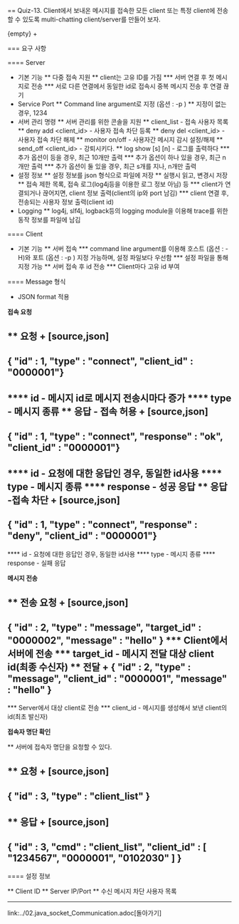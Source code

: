 == Quiz-13. Client에서 보내온 메시지를 접속한 모든 client 또는 특정 client에 전송할 수 있도록 multi-chatting client/server를 만들어 보자.

{empty} +

=== 요구 사항

==== Server

* 기본 기능
** 다중 접속 지원
** client는 고유 ID를 가짐
*** 서버 연결 후 첫 메시지로 전송
*** 서로 다른 연결에서 동일한 id로 접속시 중복 메시지 전송 후 연결 끊기
* Service Port
** Command line argument로 지정 (옵션 : -p <port>)
** 지정이 없는 경우, 1234
* 서버 관리 명령
** 서버 관리를 위한 콘솔을 지원
** client_list - 접속 사용자 목록
** deny add <client_id> - 사용자 접속 차단 등록
** deny del <client_id> - 사용자 접속 차단 해제
** monitor on/off - 사용자간 메시지 감시 설정/해제
** send_off <client_id> - 강퇴시키다.
** log show [s] [n] - 로그를 출력하다
*** 추가 옵션이 등을 경우, 최근 10개만 출력
*** 추가 옵션이 하나 있을 경우, 최근 n개만 출력
*** 추가 옵션이 둘 있을 경우, 최근 s개를 지나, n개만 출력
* 설정 정보
** 설정 정보를 json 형식으로 파일에 저장
** 실행시 읽고, 변경시 저장
** 접속 제한 목록, 접속 로그(log4j등을 이용한 로그 정보 아님) 등
*** client가 연결되거나 끊어지면, client 정보 출력(client의 ip와 port 남김)
*** client 연결 후, 전송되는 사용자 정보 출력(client id)
* Logging
** log4j, slf4j, logback등의 logging module을 이용해 trace를 위한 동작 정보를 파일에 남김

==== Client

* 기본 기능
** 서버 접속
*** command line argument를 이용해 호스트 (옵션 : -H)와 포트 (옵션 : -p <port>) 지정 가능하며, 설정 파일보다 우선함
*** 설정 파일을 통해 지정 가능
** 서버 접속 후 id 전송
*** Client마다 고유 id 부여

==== Message 형식

* JSON format 적용

**접속 요청**

** 요청
+
[source,json]
----
{ "id" : 1, "type" : "connect", "client_id" : "0000001"}
----
**** id - 메시지 id로 메시지 전송시마다 증가
**** type -  메시지 종류
** 응답 - 접속 허용
+
[source,json]
----
{ "id" : 1, "type" : "connect", "response" : "ok", "client_id" : "0000001"}
----
**** id - 요청에 대한 응답인 경우, 동일한 id사용
**** type -  메시지 종류
**** response - 성공 응답
** 응답 -접속 차단
+
[source,json]
----
{ "id" : 1, "type" : "connect", "response" : "deny", "client_id" : "0000001"}
----
**** id - 요청에 대한 응답인 경우, 동일한 id사용
**** type -  메시지 종류
**** response - 실패 응답

**메시지 전송**

** 전송 요청
+
[source,json]
----
{
    "id" : 2,
    "type" : "message",
    "target_id" : "0000002",
    "message" : "hello"
}
*** Client에서 서버에 전송
*** target_id - 메시지 전달 대상 client id(최종 수신자)
** 전달
+
{
    "id" : 2,
    "type" : "message",
    "client_id" : "0000001",
    "message" : "hello"
}
----
*** Server에서 대상 client로 전송
*** client_id - 메시지를 생성해서 보낸  client의 id(최초 발신자)

**접속자 명단 확인**

** 서버에 접속자 명단을 요청할 수 있다.

** 요청
+
[source,json]
----
{
    "id" : 3,
    "type" : "client_list"
}
----
** 응답
+
[source,json]
----
{
    "id" : 3,
    "cmd" : "client_list",
    "client_id" : [
        "1234567",
        "0000001",
        "0102030"
    ]
}
----

==== 설정 정보

** Client ID
** Server IP/Port
** 수신 메시지 차단 사용자 목록

---
link:../02.java_socket_Communication.adoc[돌아가기]